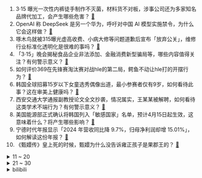 1. 3·15 曝光一次性内裤徒手制作不灭菌，材料货不对板，涉事公司还为多家知名品牌代加工，会产生哪些危害？ [:link:](https://www.zhihu.com/question/15047554532)
2. OpenAI 称 DeepSeek 是另一个华为，呼吁对中国 AI 模型实施禁令，为什么它会这样做？ [:link:](https://www.zhihu.com/question/15027898144)
3. 啄木鸟就被315曝光虚高收费、小病大修等问题道歉后宣布「放弃公关」，维修行业标准化透明化是很难的事吗？ [:link:](https://www.zhihu.com/question/15056043911)
4. 「3·15」晚会揭秘食品企业非法添加、金融消费新型骗局等，哪些内容值得关注？有何警示意义？ [:link:](https://www.zhihu.com/question/14908098259)
5. 如何评价369在先锋赛淘汰赛对战hle的第二局，鳄鱼不动让hle打的开摆行为？ [:link:](https://www.zhihu.com/question/15038783533)
6. 韩国全球招募15岁以下女童选秀偶像出道，最小参赛者仅有9岁，如何看待此事？这在审美上健康吗？ [:link:](https://www.zhihu.com/question/14867950967)
7. 西安交通大学通报副教授论文全文抄袭，情况属实，王某某被解聘，如何看待这类学术不端行为？有何警示意义？ [:link:](https://www.zhihu.com/question/14986819666)
8. 美国能源部正式确认将韩国列入「敏感国家」名单，预计4月15日起生效，这意味着什么？将产生哪些影响？ [:link:](https://www.zhihu.com/question/15022371549)
9. 宁德时代年报显示「2024 年营收同比降 9.7%，归母净利润却增 15.01%」，如何解读这份年报？ [:link:](https://www.zhihu.com/question/14997552981)
10. 《甄嬛传》皇上死的时候，甄嬛为什么没告诉雍正孩子是果郡王的？ [:link:](https://www.zhihu.com/question/26677763)
<details>
<summary>11 ~ 20</summary>

11. 3·15 曝光手机抽奖、话费券套路疯狂敛财，刻意误导、凌晨扣费，一天流水 20 亿元，消费者如何避坑？ [:link:](https://www.zhihu.com/question/15054171004)
12. 被 315 曝光虾仁违规、超量添加保水剂企业回应「是完全按照国家标准来做的」，怎样看待这一回应？ [:link:](https://www.zhihu.com/question/15058274851)
13. 马斯克称「星舰」明年年底将携带「擎天柱」前往火星，人类登陆火星或于 2029 年开始，有哪些难题待解？ [:link:](https://www.zhihu.com/question/15022617506)
14. 王树国谈在福耀科技大学当校长不拿一分钱，是为了理念，为了理想，是一份情结，如何理解老教育家说的情结？ [:link:](https://www.zhihu.com/question/14821963194)
15. 为什么龟没有完全抢占鳖的生态位、淘汰掉鳖？ [:link:](https://www.zhihu.com/question/11925442347)
16. 《哪吒 2》总票房超 150 亿，位列全球影史票房榜第 5 名，哪吒 2 还能走多远？ [:link:](https://www.zhihu.com/question/14972509361)
17. 苹果 iPhone17 系列新机模上手，怎么评价此系列的摄像头布局以及外观设计？与上一代相比有何升级？ [:link:](https://www.zhihu.com/question/14593203755)
18. 普通职员在中层干部群里下通知，说了「收到请回复，谢谢」，结果没一个人回复怎么办? [:link:](https://www.zhihu.com/question/595526596)
19. 为什么古代以及民国时期的人，都是有名字还有字，而现在的我们却没有了？ [:link:](https://www.zhihu.com/question/6108022745)
20. 猫咪为啥会陪人睡一晚上呢？ [:link:](https://www.zhihu.com/question/13289247152)
</details>
<details>
<summary>21 ~ 30</summary>

21. 春天最好的运动方式是什么？ [:link:](https://www.zhihu.com/question/14544133297)
22. 3·15 曝光借贷宝、人人信平台电子签高利贷+砍头息，借 5000 到账 3500，背后还有哪些风险？ [:link:](https://www.zhihu.com/question/15050989960)
23. 如何评价《一人之下》第708（750）话？ [:link:](https://www.zhihu.com/question/14897070018)
24. 年轻人进军万亿家政行业，竞争优势在哪里？他们的加入对家政行业发展有何积极影响？ [:link:](https://www.zhihu.com/question/14595514852)
25. 董明珠讽刺「炒高股价成首富」，小米高管疑似回应，如何看待此事？ [:link:](https://www.zhihu.com/question/14946902526)
26. 水真的不能被压缩吗？若强行把水一直压缩，又会发生什么？ [:link:](https://www.zhihu.com/question/11542801055)
27. 麦琳参加综艺《我们的爸爸》被抵制，李行亮仍在家待业，对于黑红流量节目组应该给她机会还是要多一些考量？ [:link:](https://www.zhihu.com/question/14828124748)
28. A 股总市值创历史新高，突破 99 万亿元，怎样解读？后续走势会怎样？ [:link:](https://www.zhihu.com/question/14962755599)
29. 呼和浩特发布育儿补贴细则，生育一孩补贴 1 万、二孩补贴 5 万、三孩补贴 10 万，将产生哪些影响？ [:link:](https://www.zhihu.com/question/14862100827)
30. 研究生复试的时候老师一直在和我唠家常是不是意味着我「稳了」？ [:link:](https://www.zhihu.com/question/14566645231)
</details><details>
<summary>bilibili</summary>

</details>